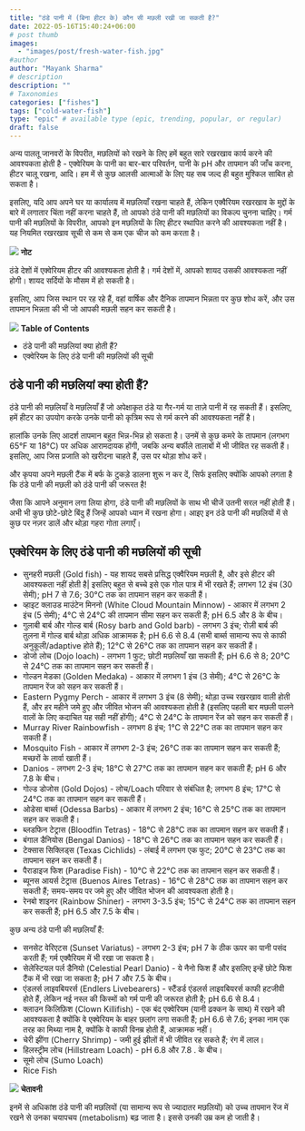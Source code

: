 ```yaml
---
title: "ठंडे पानी में (बिना हीटर के) कौन सी मछली रखी जा सकती है?"
date: 2022-05-16T15:40:24+06:00
# post thumb
images:
  - "images/post/fresh-water-fish.jpg"
#author
author: "Mayank Sharma"
# description
description: ""
# Taxonomies
categories: ["fishes"]
tags: ["cold-water-fish"]
type: "epic" # available type (epic, trending, popular, or regular)
draft: false
---
```


अन्य पालतू जानवरों के विपरीत, मछलियों को रखने के लिए हमें बहुत सारे रखरखाव कार्य करने की आवश्यकता होती है - एक्वेरियम के पानी का बार-बार परिवर्तन, पानी के pH और तापमान की जाँच करना, हीटर चालू रखना, आदि। हम में से कुछ आलसी आत्माओं के लिए यह सब जल्द ही बहुत मुश्किल साबित हो सकता है। 

इसलिए, यदि आप अपने घर या कार्यालय में मछलियाँ रखना चाहते हैं, लेकिन एक्वैरियम रखरखाव के मुद्दों के बारे में लगातार चिंता नहीं करना चाहते हैं, तो आपको ठंडे पानी की मछलियों का विकल्प चुनना चाहिए। गर्म पानी की मछलियों के विपरीत, आपको इन मछलियों के लिए हीटर स्थापित करने की आवश्यकता नहीं है। यह नियमित रखरखाव सूची से कम से कम एक चीज को कम करता है।

<div class="toc-mak">
  <img src="../../../images/pencil.png">
  <b>नोट</b><br>

ठंडे देशों में एक्वेरियम हीटर की आवश्यकता होती है। गर्म देशों में, आपको शायद उसकी आवश्यकता नहीं होगी। शायद सर्दियों के मौसम में हो सकती है। 

इसलिए, आप जिस स्थान पर रह रहे हैं, वहां वार्षिक और दैनिक तापमान भिन्नता पर कुछ शोध करें, और उस तापमान भिन्नता की भी जो आपकी मछली सहन कर सकती है।
</div>

<div class="toc-mak">
<img src="../../../images/pencil.png">
<b>Table of Contents</b>
<ul>
<li>ठंडे पानी की मछलियां क्या होती हैं?</li>
<li>एक्वेरियम के लिए ठंडे पानी की मछलियों की सूची</li>
</ul>
</div>

## ठंडे पानी की मछलियां क्या होती हैं?

ठंडे पानी की मछलियाँ वे मछलियाँ हैं जो अपेक्षाकृत ठंडे या गैर-गर्म या ताज़े पानी में रह सकती हैं। इसलिए, हमें हीटर का उपयोग करके उनके पानी को कृत्रिम रूप से गर्म करने की आवश्यकता नहीं है।

हालांकि उनके लिए आदर्श तापमान बहुत भिन्न-भिन्न हो सकता है। उनमें से कुछ कमरे के तापमान (लगभग 65°F या 18°C) पर अधिक आरामदायक होंगी, जबकि अन्य बर्फीले तालाबों में भी जीवित रह सकती हैं। इसलिए, आप जिस प्रजाति को खरीदना चाहते हैं, उस पर थोड़ा शोध करें।

और कृपया अपने मछली टैंक में बर्फ के टुकड़े डालना शुरू न कर दें, सिर्फ इसलिए क्योंकि आपको लगता है कि ठंडे पानी की मछली को ठंडे पानी की जरूरत है!

जैसा कि आपने अनुमान लगा लिया होगा, ठंडे पानी की मछलियों के साथ भी चीजें उतनी सरल नहीं होती हैं। अभी भी कुछ छोटे-छोटे बिंदु हैं जिन्हें आपको ध्यान में रखना होगा। आइए इन ठंडे पानी की मछलियों में से कुछ पर नज़र डालें और थोड़ा गहरा गोता लगाएँ।


## एक्वेरियम के लिए ठंडे पानी की मछलियों की सूची

* सुनहरी मछली (Gold fish) - यह शायद सबसे प्रसिद्ध एक्वैरियम मछली है, और इसे हीटर की आवश्यकता नहीं होती है| इसलिए बहुत से बच्चे इसे एक गोल पात्र में भी रखते हैं; लगभग 12 इंच (30 सेमी); pH 7 से 7.6; 30°C तक का तापमान सहन कर सकती हैं।
* व्हाइट क्लाउड माउंटेन मिननो (White Cloud Mountain Minnow) - आकार में लगभग 2 इंच (5 सेमी); 4°C से 24°C की तापमान सीमा सहन कर सकती हैं; pH 6.5 और 8 के बीच।
* गुलाबी बार्ब और गोल्ड बार्ब (Rosy barb and Gold barb) - लगभग 3 इंच; रोज़ी बार्ब की तुलना में गोल्ड बार्ब थोड़ा अधिक आक्रामक है; pH 6.6 से 8.4 (सभी बार्ब्स सामान्य रूप से काफी अनुकूली/adaptive होते हैं); 12°C से 26°C तक का तापमान सहन कर सकती हैं।
* डोजो लोच (Dojo loach) - लगभग 1 फुट; छोटी मछलियाँ खा सकती हैं; pH 6.6 से 8; 20°C से 24°C तक का तापमान सहन कर सकती हैं।
* गोल्डन मेडका (Golden Medaka) - आकार में लगभग 1 इंच (3 सेमी); 4°C से 26°C के तापमान रेंज को सहन कर सकती हैं।
* Eastern Pygmy Perch - आकार में लगभग 3 इंच (8 सेमी); थोड़ा उच्च रखरखाव वाली होती हैं, और हर महीने जमे हुए और जीवित भोजन की आवश्यकता होती है (इसलिए पहली बार मछली पालने वालों के लिए कदाचित यह सही नहीं होंगी); 4°C से 24°C के तापमान रेंज को सहन कर सकती हैं।
* Murray River Rainbowfish - लगभग 8 इंच; 1°C से 22°C तक का तापमान सहन कर सकती हैं।
* Mosquito Fish - आकार में लगभग 2-3 इंच; 26°C तक का तापमान सहन कर सकती हैं; मच्छरों के लार्वा खाती हैं।
* Danios - लगभग 2-3 इंच; 18°C से 27°C तक का तापमान सहन कर सकती हैं; pH 6 और 7.8 के बीच।
* गोल्ड डोजोस (Gold Dojos) - लोच/Loach परिवार से संबंधित है; लगभग 8 इंच; 17°C से 24°C तक का तापमान सहन कर सकती हैं।
* ओडेसा बार्ब्स (Odessa Barbs) - आकार में लगभग 2 इंच; 16°C से 25°C तक का तापमान सहन कर सकती हैं।
* ब्लडफिन टेट्रास (Bloodfin Tetras) - 18°C से 28°C तक का तापमान सहन कर सकती हैं।
* बंगाल डैनियोस (Bengal Danios) - 18°C से 26°C तक का तापमान सहन कर सकती हैं।
* टेक्सास सिक्लिड्स (Texas Cichlids) - लंबाई में लगभग एक फुट; 20°C से 23°C तक का तापमान सहन कर सकती हैं।
* पैराडाइज फिश (Paradise Fish) - 10°C से 22°C तक का तापमान सहन कर सकती हैं।
* ब्यूनस आयर्स टेट्रास (Buenos Aires Tetras) - 16°C से 28°C तक का तापमान सहन कर सकती हैं; समय-समय पर जमे हुए और जीवित भोजन की आवश्यकता होती है।
* रेनबो शाइनर (Rainbow Shiner) - लगभग 3-3.5 इंच; 15°C से 24°C तक का तापमान सहन कर सकती हैं; pH 6.5 और 7.5 के बीच।

कुछ अन्य ठंडे पानी की मछलियाँ हैं:
* सनसेट वेरिएटस (Sunset Variatus) - लगभग 2-3 इंच; pH 7 के ठीक ऊपर का पानी पसंद करती हैं; गर्म एक्वैरियम में भी रखा जा सकता है।
* सेलेस्टियल पर्ल डैनियो (Celestial Pearl Danio) - ये नैनो फिश हैं और इसलिए इन्हें छोटे फिश टैंक में भी रखा जा सकता है; pH 7 और 7.5 के बीच।
* एंडलर्स लाइवबियरर्स (Endlers Livebearers) - स्टैंडर्ड एंडलर्स लाइवबियरर्स काफी हटजीवी होते हैं, लेकिन नई नस्ल की किस्मों को गर्म पानी की जरूरत होती है; pH 6.6 से 8.4।
* क्लाउन किलिफ़िश (Clown Killifish) - एक बंद एक्वेरियम (यानी ढक्कन के साथ) में रखने की आवश्यकता है क्योंकि वे एक्वेरियम के बाहर छलांग लगा सकती हैं; pH 6.6 से 7.6; इनका नाम एक तरह का मिथ्या नाम है, क्योंकि वे काफी विनम्र होती हैं, आक्रामक नहीं।
* चेरी झींगा (Cherry Shrimp) - जमी हुई झीलों में भी जीवित रह सकते हैं; रंग में लाल।
* हिलस्ट्रीम लोच (Hillstream Loach) - pH 6.8 और 7.8 . के बीच।
* सूमो लोच (Sumo Loach)
* Rice Fish

<div class="danger-mak">
  <img src="../../../images/warning.png">
  <b>चेतावनी</b><br>

इनमें से अधिकांश ठंडे पानी की मछलियों (या सामान्य रूप से ज्यादातर मछलियों) को उच्च तापमान रेंज में रखने से उनका चयापचय (metabolism) बढ़ जाता है। इससे उनकी उम्र कम हो जाती है।
</div>
